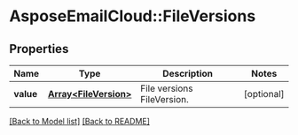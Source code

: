 # AsposeEmailCloud::FileVersions
## Properties
Name | Type | Description | Notes
------------ | ------------- | ------------- | -------------
**value** | [**Array&lt;FileVersion&gt;**](FileVersion.md) | File versions FileVersion. | [optional] 



[[Back to Model list]](Models.md) [[Back to README]](README.md)


